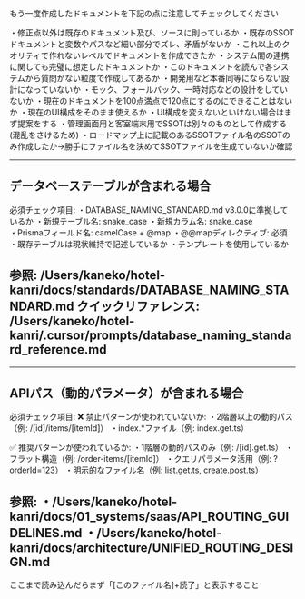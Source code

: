 もう一度作成したドキュメントを下記の点に注意してチェックしてください

・修正点以外は既存のドキュメント及び、ソースに則っているか
・既存のSSOTドキュメントと変数やパスなど細い部分でズレ、矛盾がないか
・これ以上のクオリティで作れないレベルでドキュメントを作成できたか
・システム間の連携に関しても完璧に想定したドキュメントか
・このドキュメントを読んで各システムから質問がない粒度で作成してあるか
・開発用など本番同等にならない設計になっていないか
・モック、フォールバック、一時対応などの設計をしていないか
・現在のドキュメントを100点満点で120点にするのにできることはないか
・現在のUI構成をそのまま使えるか
・UI構成を変えないといけない場合はまず提案をする
・管理画面用と客室端末用でSSOTは別々のものとして作成する(混乱をさけるため)
・ロードマップ上に記載のあるSSOTファイル名のSSOTのみ作成したか→勝手にファイル名を決めてSSOTファイルを生成ていないか確認

------------------------
データベーステーブルが含まれる場合
------------------------
必須チェック項目:
・DATABASE_NAMING_STANDARD.md v3.0.0に準拠しているか
・新規テーブル名: snake_case
・新規カラム名: snake_case  
・Prismaフィールド名: camelCase + @map
・@@mapディレクティブ: 必須
・既存テーブルは現状維持で記述しているか
・テンプレートを使用しているか

参照: /Users/kaneko/hotel-kanri/docs/standards/DATABASE_NAMING_STANDARD.md
クイックリファレンス: /Users/kaneko/hotel-kanri/.cursor/prompts/database_naming_standard_reference.md
------------------------


------------------------
APIパス（動的パラメータ）が含まれる場合
------------------------
必須チェック項目:
❌ 禁止パターンが使われていないか:
・2階層以上の動的パス（例: /[id]/items/[itemId]）
・index.*ファイル（例: index.get.ts）

✅ 推奨パターンが使われているか:
・1階層の動的パスのみ（例: /[id].get.ts）
・フラット構造（例: /order-items/[itemId]）
・クエリパラメータ活用（例: ?orderId=123）
・明示的なファイル名（例: list.get.ts, create.post.ts）

参照: 
・/Users/kaneko/hotel-kanri/docs/01_systems/saas/API_ROUTING_GUIDELINES.md
・/Users/kaneko/hotel-kanri/docs/architecture/UNIFIED_ROUTING_DESIGN.md
------------------------

ここまで読み込んだらまず「[このファイル名]+読了」と表示すること
